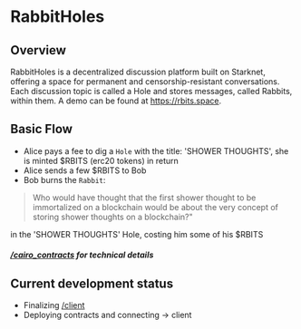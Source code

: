 # RabbitHoles

## Overview

RabbitHoles is a decentralized discussion platform built on Starknet, offering a space for permanent and censorship-resistant conversations. Each discussion topic is called a Hole and stores messages, called Rabbits, within them. A demo can be found at https://rbits.space.

## Basic Flow

- Alice pays a fee to dig a `Hole` with the title: 'SHOWER THOUGHTS', she is minted $RBITS (erc20 tokens) in return
- Alice sends a few $RBITS to Bob
- Bob burns the `Rabbit`:

> Who would have thought that the first shower thought to be immortalized on a blockchain would be about the very concept of storing shower thoughts on a blockchain?"

in the 'SHOWER THOUGHTS' Hole, costing him some of his $RBITS

##### [/cairo_contracts](./cairo_contracts/) for technical details

## Current development status

- Finalizing [/client](./client)
- Deploying contracts and connecting -> client

